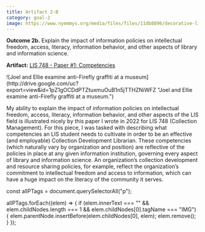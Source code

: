 ```yaml
---
title: Artifact 2-B
category: goal-2
image: https://www.nyemmys.org/media/files/files/11db8896/decorative-line-break-29.png
---
```



**Outcome 2b.** Explain the impact of information policies on intellectual freedom, access, literacy, 
information behavior, and other aspects of library and information science.

**Artifact:** [LIS 748 - Paper #1: Competencies](https://docs.google.com/document/d/1PJACraPB7kGkKDL3GfvnP2doIuDEoD2GBowDWq5QODA/edit?usp=sharing)

<div class="image-right" markdown="1">
![Joel and Ellie examine anti-Firefly graffiti at a museum](http://drive.google.com/uc?export=view&id=1pZ1gOCDdPTZtuxmuOuB1n5jTTHZNiWFZ "Joel and Ellie examine anti-Firefly graffiti at a museum.")
</div>

My ability to explain the impact of information policies on intellectual freedom, access, literacy, information behavior, and other aspects of the LIS field is illustrated nicely by this paper I wrote in 2022 for LIS 748 (Collection Management). For this piece, I was tasked with describing what competencies an LIS student needs to cultivate in order to be an effective (and employable) Collection Development Librarian. These competencies (which naturally vary by organization and position) are reflective of the policies in place at any given information institution, governing every aspect of library and information science. An organization’s collection development and resource sharing policies, for example, reflect the organization’s commitment to intellectual freedom and access to information, which can have a huge impact on the literacy of the community it serves.

const allPTags = document.querySelectorAll("p");

allPTags.forEach((elem) => {
    if (elem.innerText === "" && elem.childNodes.length === 1 && elem.childNodes[0].tagName === "IMG") {
        elem.parentNode.insertBefore(elem.childNodes[0], elem);
        elem.remove();
    }
});